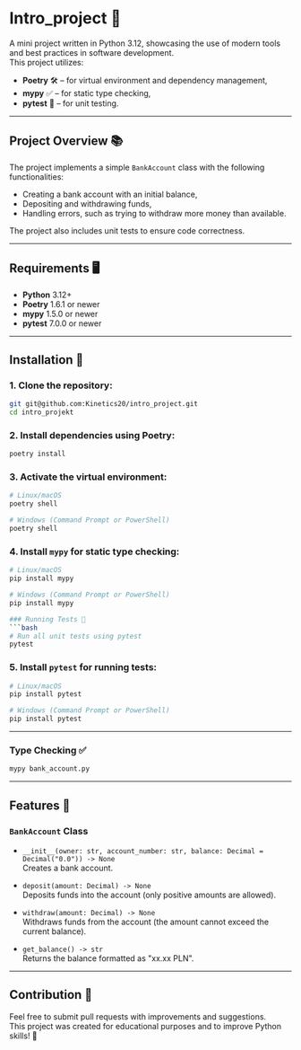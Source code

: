 # Intro_project 🎉

A mini project written in Python 3.12, showcasing the use of modern tools and best practices in software development.  
This project utilizes:

- **Poetry** 🛠️ – for virtual environment and dependency management,
- **mypy** ✅ – for static type checking,
- **pytest** 🧪 – for unit testing.

---

## Project Overview 📚

The project implements a simple `BankAccount` class with the following functionalities:

- Creating a bank account with an initial balance,
- Depositing and withdrawing funds,
- Handling errors, such as trying to withdraw more money than available.

The project also includes unit tests to ensure code correctness.

---

## Requirements 🖥️

- **Python** 3.12+
- **Poetry** 1.6.1 or newer
- **mypy** 1.5.0 or newer
- **pytest** 7.0.0 or newer

---

## Installation 🚀

### 1. Clone the repository:
   ```bash
   git git@github.com:Kinetics20/intro_project.git
   cd intro_projekt
```

### 2.  Install dependencies using Poetry:
```bash
poetry install
```

### 3. Activate the virtual environment:

```bash
# Linux/macOS
poetry shell
```
```bash
# Windows (Command Prompt or PowerShell)
poetry shell
```
### 4. Install `mypy` for static type checking:
```bash
# Linux/macOS
pip install mypy

# Windows (Command Prompt or PowerShell)
pip install mypy

### Running Tests 🧪
```bash
# Run all unit tests using pytest
pytest
```
### 5. Install `pytest` for running tests:
```bash
# Linux/macOS
pip install pytest

# Windows (Command Prompt or PowerShell)
pip install pytest
```

---


### Type Checking ✅
```bash
mypy bank_account.py
```

---

## Features 🔧

### `BankAccount` Class

- `__init__(owner: str, account_number: str, balance: Decimal = Decimal("0.0")) -> None`  
  Creates a bank account.

- `deposit(amount: Decimal) -> None`  
  Deposits funds into the account (only positive amounts are allowed).

- `withdraw(amount: Decimal) -> None`  
  Withdraws funds from the account (the amount cannot exceed the current balance).

- `get_balance() -> str`  
  Returns the balance formatted as "xx.xx PLN".


---


## Contribution 🤝

Feel free to submit pull requests with improvements and suggestions.  
This project was created for educational purposes and to improve Python skills! 🌟
